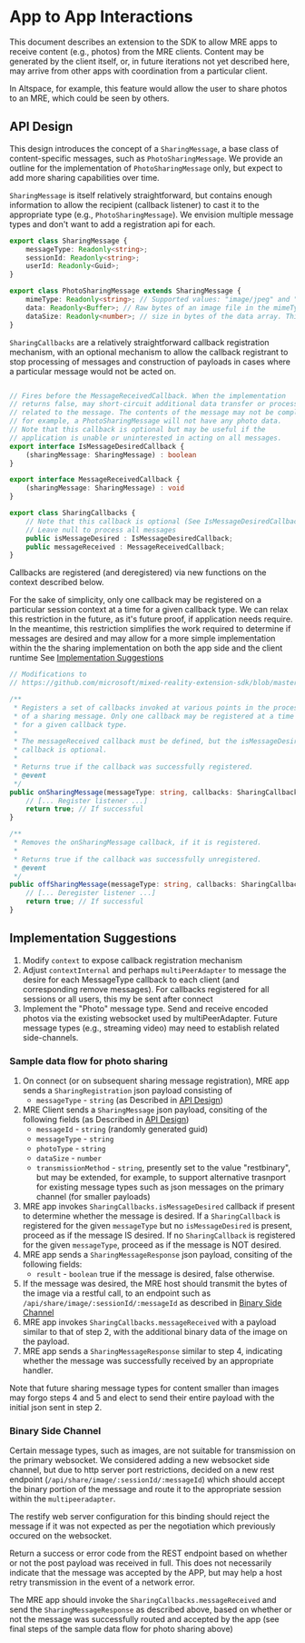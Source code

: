 App to App Interactions
===========

This document describes an extension to the SDK to allow MRE apps to receive content (e.g., photos) from the MRE clients. Content may be generated by the client itself, or, in future iterations not yet described here, may arrive from other apps with coordination from a particular client.

In Altspace, for example, this feature would allow the user to share photos to an MRE, which could be seen by others.

## API Design
This design introduces the concept of a `SharingMessage`, a base class of content-specific messages, such as `PhotoSharingMessage`. We provide an outline for the implementation of `PhotoSharingMessage` only, but expect to add more sharing capabilities over time.

`SharingMessage` is itself relatively straightforward, but contains enough information to allow the recipient (callback listener) to cast it to the appropriate type (e.g., `PhotoSharingMessage`). We envision multiple message types and don't want to add a registration api for each.

```ts
export class SharingMessage {
    messageType: Readonly<string>;
    sessionId: Readonly<string>;
    userId: Readonly<Guid>;
}

export class PhotoSharingMessage extends SharingMessage {
    mimeType: Readonly<string>; // Supported values: "image/jpeg" and "image/png"
    data: Readonly<Buffer>; // Raw bytes of an image file in the mimeType format above. Not populated for the IsMessageDesiredCallback
    dataSize: Readonly<number>; // size in bytes of the data array. This IS popuplated in the IsMessageDesiredCallback 
}
```

`SharingCallbacks` are a relatively straightforward callback registration mechanism, with an optional mechanism to allow the callback registrant to stop processing of messages and construction of payloads in cases where a particular message would not be acted on.

```ts

// Fires before the MessageReceivedCallback. When the implementation
// returns false, may short-circuit additional data transfer or processing
// related to the message. The contents of the message may not be complete,
// for example, a PhotoSharingMessage will not have any photo data.
// Note that this callback is optional but may be useful if the
// application is unable or uninterested in acting on all messages.
export interface IsMessageDesiredCallback { 
    (sharingMessage: SharingMessage) : boolean
}

export interface MessageReceivedCallback {
    (sharingMessage: SharingMessage) : void
}

export class SharingCallbacks {
    // Note that this callback is optional (See IsMessageDesiredCallback).
    // Leave null to process all messages 
    public isMessageDesired : IsMessageDesiredCallback;
    public messageReceived : MessageReceivedCallback;
}
```

Callbacks are registered (and deregistered) via new functions on the context described below.

For the sake of simplicity, only one callback may be registered on a particular session context at a time for a given callback type. We can relax this restriction in the future, as it's future proof, if application needs require. In the meantime, this restriction simplifies the work required to determine if messages are desired and may allow for a more simple implementation within the the sharing implementation on both the app side and the client runtime See [Implementation Suggestions](#Implementation-Suggestions)

```ts
// Modifications to
// https://github.com/microsoft/mixed-reality-extension-sdk/blob/master/packages/sdk/src/core/context.ts

/**
 * Registers a set of callbacks invoked at various points in the processing
 * of a sharing message. Only one callback may be registered at a time
 * for a given callback type.
 *
 * The messageReceived callback must be defined, but the isMessageDesired
 * callback is optional.
 *
 * Returns true if the callback was successfully registered.
 * @event
 */
public onSharingMessage(messageType: string, callbacks: SharingCallbacks): boolean {
    // [... Register listener ...]
    return true; // If successful
}

/**
 * Removes the onSharingMessage callback, if it is registered.
 *
 * Returns true if the callback was successfully unregistered.
 * @event
 */
public offSharingMessage(messageType: string, callbacks: SharingCallbacks): boolean {
    // [... Deregister listener ...]
    return true; // If successful
}
```

## Implementation Suggestions

1. Modify `context` to expose callback registration mechanism
2. Adjust `contextInternal` and perhaps `multiPeerAdapter` to message the desire for each MessageType callback to each client (and corresponding remove messages). For callbacks registered for all sessions or all users, this my be sent after connect
3. Implement the "Photo" message type. Send and receive encoded photos via the existing websocket used by multiPeerAdapter. Future message types (e.g., streaming video) may need to establish related side-channels.

### Sample data flow for photo sharing
1. On connect (or on subsequent sharing message registration), MRE app sends a `SharingRegistration` json payload consisting of
    * `messageType` - `string` (as Described in [API Design](#API-Design))
2. MRE Client sends a `SharingMessage` json payload, consiting of the following fields (as Described in [API Design](#API-Design))
    * `messageId` - `string` (randomly generated guid)
    * `messageType` - `string` 
    * `photoType` - `string`
    * `dataSize` - `number`
    * `transmissionMethod` - `string`, presently set to the value "restbinary", but may be extended, for example, to support alternative trasnport for existing message types such as json messages on the primary channel (for smaller payloads)
3. MRE app invokes `SharingCallbacks.isMessageDesired` callback if present to determine whether the message is desired. If a `SharingCallback` is registered for the given `messageType` but no `isMessageDesired` is present, proceed as if the message IS desired. If no `SharingCallback` is registered for the given `messageType`, proceed as if the message is NOT desired.
4. MRE app sends a `SharingMessageResponse` json payload, consiting of the following fields:
    * `result` - `boolean` true if the message is desired, false otherwise.
5. If the message was desired, the MRE host should transmit the bytes of the image via a restful call, to an endpoint such as `/api/share/image/:sessionId/:messageId` as described in [Binary Side Channel](#Binary-Side-Channel) 
6. MRE app invokes `SharingCallbacks.messageReceived` with a payload similar to that of step 2, with the additional binary data of the image on the payload.
7. MRE app sends a `SharingMessageResponse` similar to step 4, indicating whether the message was successfully received by an appropriate handler.

Note that future sharing message types for content smaller than images may forgo steps 4 and 5 and elect to send their entire payload with the initial json sent in step 2.

### Binary Side Channel
Certain message types, such as images, are not suitable for transmission on the primary websocket. We considered adding a new websocket side channel, but due to http server port restrictions, decided on a new rest endpoint (`/api/share/image/:sessionId/:messageId`) which should accept the binary portion of the message and route it to the appropriate session within the `multipeeradapter`.

The restify web server configuration for this binding should reject the message if it was not expected as per the negotiation which previously occured on the websocket.

Return a success or error code from the REST endpoint based on whether or not the post payload was received in full. This does not necessarily indicate that the message was accepted by the APP, but may help a host retry transmission in the event of a network error.

The MRE app should invoke the `SharingCallbacks.messageReceived` and send the `SharingMessageResponse` as described above, based on whether or not the message was successfully routed and accepted by the app (see final steps of the sample data flow for photo sharing above)
